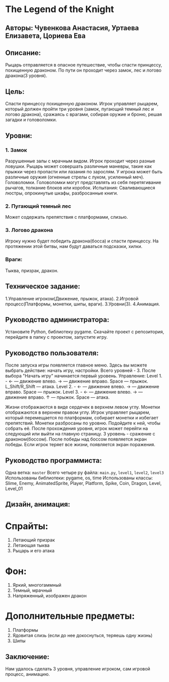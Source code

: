 # **The Legend of the Knight**
## **Авторы: Чувенкова Анастасия, Уртаева Елизавета, Цориева Ева**
## **Описание:**
Рыцарь отправляется в опасное путешествие, чтобы спасти принцессу, похищенную драконом. По пути он проходит через замок, лес и логово дракона(3 уровня).
## **Цель:**
Спасти принцессу похищенную драконом.
Игрок управляет рыцарем, который должен пройти три уровня (замок, пугающий темный лес и логово дракона), сражаясь с врагами, собирая оружие и броню, решая загадки и головоломки. 
## **Уровни:**
### 1. Замок
Разрушенные залы с мрачным видом. Игрок проходит через разные ловушки. Рыцарь может совершать различные маневры, такие как прыжки через пропасти или лазания по зарослям. У игрока может быть различные оружия (огненные стрелы с луком, усиленный меч).
Головоломки.
Головоломки могут представлять из себя перетягивание рычагов, толкание блоков или коробок.
Испытания:
Сваливающиеся люстры, опрокинутые шкафы, разбросанные книги.
### 2. Пугающий темный лес
Может содержать препятствия с платформами, слизью.
### 3. Логово дракона
Игроку нужно будет победить дракона(босса) и спасти принцессу. На протяжении этой битвы, нам будут даваться подсказки, хилки. 

### Враги:
Тыква, призрак, дракон.

## Техническое задание:
1.Управление игроком(Движение, прыжок, атака).
2.Игровой процесс(Платформы, монетки, шипы, враги).
3.Уровни(3).
4.Анимация.

## Руководство администратора:
Установите Python, библиотеку pygame.
Скачайте проект с репозитория, перейдите в папку с проектом, запустите игру.

## Руководство пользователя:
После запуска игры появляется главное меню. Здесь вы можете выбрать действие: начать игру, настройки. Всего уровней - 3.
После выбора "Начать игру" начинается первый уровень.
Управление:
Level 1. - 
  ← — движение влево.
  → — движение вправо.
  Space — прыжок.
  L_Shift/R_Shift — атака.
Level 2. - 
  ← — движение влево.
  → — движение вправо.
  Space — прыжок.
Level 3. - 
  ← — движение влево.
  → — движение вправо.
  ↑ — прыжок.
  Space — атака.
  
Жизни отображаются в виде сердечек в верхнем левом углу.
Монетки отображаются в верхнем правом углу.
Игрок управляет рыцарем, который перемещается по платформам, собирает монетки и избегает препятствий.
Монетки разбросаны по уровню. Подойдите к ней, чтобы собрать её.
После прохождения уровня, игрок может перейти на следующий или выйти на главную страницу.
3 уровень - сражение с драконом(боссом).
После победы над боссом появляется экран победы. Если игрок теряет все жизни, появляется экран поражения.

## Руководство программиста:
Одна ветка: ```master```
Всего четыре py файла: ```main.py```, ```level1```, ```level2```, ```level3``` 
Использованы библиотеки: pygame, os, time
Использованы классы: Slime, Enemy, AnimatedSprite, Player, Platform, Spike, Coin, Dragon, Level, Level_01

## Дизайн, анимация:
# Спрайты:
1. Летающий призрак
2. Летающая тыква
4. Рыцарь и его атака
# Фон:
1. Яркий, многогаммный
2. Темный, мрачный
3. Напряженный, изображен дракон
# Дополнительные предметы:
1. Платформы
2. Ядовитая слизь (если до нее докоснуться, теряешь одну жизнь)
3. Шипы

## Заключение:
Нам удалось сделать 3 уровня, управление игроком, сам игровой процесс, анимацию. 
